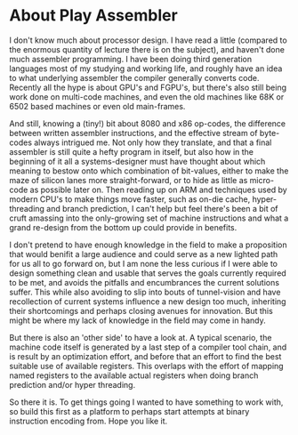 # About Play Assembler

I don't know much about processor design. I have read a little (compared to the enormous quantity of lecture there is on the subject), and haven't done much assembler programming.
I have been doing third generation languages most of my studying and working life, and roughly have an idea to what underlying assembler the compiler generally converts code.
Recently all the hype is about GPU's and FGPU's, but there's also still being work done on multi-code machines, and even the old machines like 68K or 6502 based machines or even old main-frames.

And still, knowing a (tiny!) bit about 8080 and x86 op-codes, the difference between written assembler instructions, and the effective stream of byte-codes always intrigued me.
Not only how they translate, and that a final assembler is still quite a hefty program in itself, but also how in the beginning of it all a systems-designer must have thought about which meaning to bestow onto which combination of bit-values, either to make the maze of silicon lanes more straight-forward, or to hide as little as micro-code as possible later on.
Then reading up on ARM and techniques used by modern CPU's to make things move faster, such as on-die cache, hyper-threading and branch prediction, I can't help but feel there's been a bit of cruft amassing into the only-growing set of machine instructions and what a grand re-design from the bottom up could provide in benefits.

I don't pretend to have enough knowledge in the field to make a proposition that would benifit a large audience and could serve as a new lighted path for us all to go forward on, but I am none the less curious if I were able to design something clean and usable that serves the goals currently required to be met, and avoids the pitfalls and encumbrances the current solutions suffer.
This while also avoiding to slip into bouts of tunnel-vision and have recollection of current systems influence a new design too much, inheriting their shortcomings and perhaps closing avenues for innovation. But this might be where my lack of knowledge in the field may come in handy.

But there is also an 'other side' to have a look at. A typical scenario, the machine code itself is generated by a last step of a compiler tool chain, and is result by an optimization effort, and before that an effort to find the best suitable use of available registers.
This overlaps with the effort of mapping named registers to the available actual registers when doing branch prediction and/or hyper threading.

So there it is. To get things going I wanted to have something to work with, so build this first as a platform to perhaps start attempts at binary instruction encoding from. Hope you like it.
